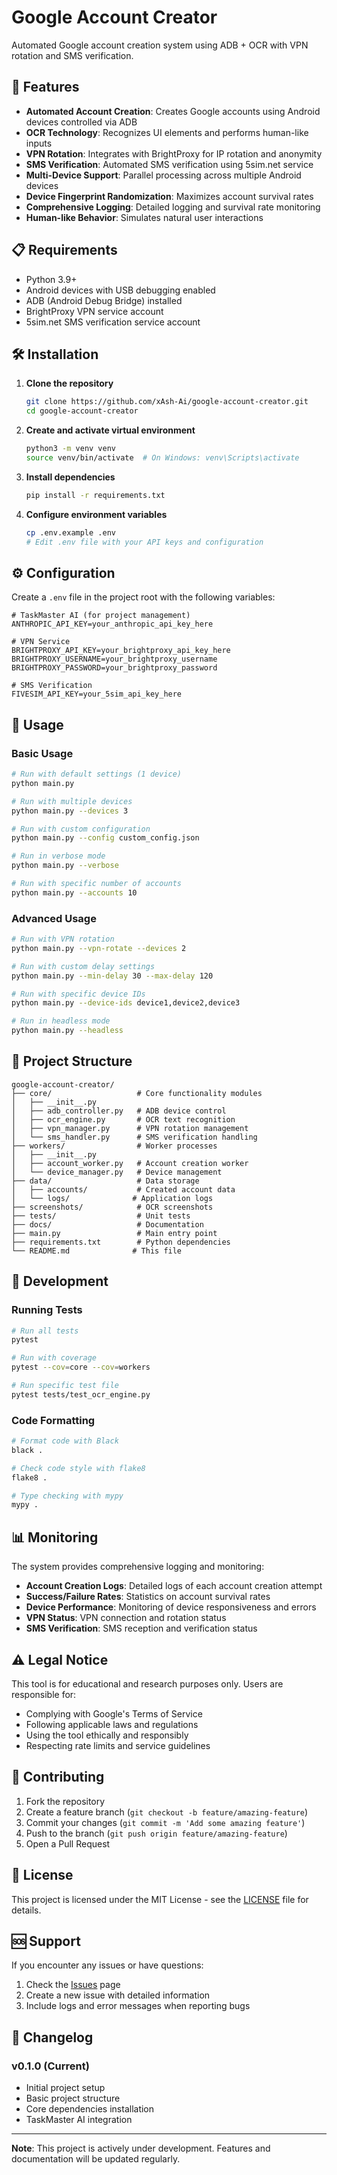 # Google Account Creator

Automated Google account creation system using ADB + OCR with VPN rotation and SMS verification.

## 🚀 Features

- **Automated Account Creation**: Creates Google accounts using Android devices controlled via ADB
- **OCR Technology**: Recognizes UI elements and performs human-like inputs
- **VPN Rotation**: Integrates with BrightProxy for IP rotation and anonymity
- **SMS Verification**: Automated SMS verification using 5sim.net service
- **Multi-Device Support**: Parallel processing across multiple Android devices
- **Device Fingerprint Randomization**: Maximizes account survival rates
- **Comprehensive Logging**: Detailed logging and survival rate monitoring
- **Human-like Behavior**: Simulates natural user interactions

## 📋 Requirements

- Python 3.9+
- Android devices with USB debugging enabled
- ADB (Android Debug Bridge) installed
- BrightProxy VPN service account
- 5sim.net SMS verification service account

## 🛠️ Installation

1. **Clone the repository**
   ```bash
   git clone https://github.com/xAsh-Ai/google-account-creator.git
   cd google-account-creator
   ```

2. **Create and activate virtual environment**
   ```bash
   python3 -m venv venv
   source venv/bin/activate  # On Windows: venv\Scripts\activate
   ```

3. **Install dependencies**
   ```bash
   pip install -r requirements.txt
   ```

4. **Configure environment variables**
   ```bash
   cp .env.example .env
   # Edit .env file with your API keys and configuration
   ```

## ⚙️ Configuration

Create a `.env` file in the project root with the following variables:

```env
# TaskMaster AI (for project management)
ANTHROPIC_API_KEY=your_anthropic_api_key_here

# VPN Service
BRIGHTPROXY_API_KEY=your_brightproxy_api_key_here
BRIGHTPROXY_USERNAME=your_brightproxy_username
BRIGHTPROXY_PASSWORD=your_brightproxy_password

# SMS Verification
FIVESIM_API_KEY=your_5sim_api_key_here
```

## 🚀 Usage

### Basic Usage

```bash
# Run with default settings (1 device)
python main.py

# Run with multiple devices
python main.py --devices 3

# Run with custom configuration
python main.py --config custom_config.json

# Run in verbose mode
python main.py --verbose

# Run with specific number of accounts
python main.py --accounts 10
```

### Advanced Usage

```bash
# Run with VPN rotation
python main.py --vpn-rotate --devices 2

# Run with custom delay settings
python main.py --min-delay 30 --max-delay 120

# Run with specific device IDs
python main.py --device-ids device1,device2,device3

# Run in headless mode
python main.py --headless
```

## 📁 Project Structure

```
google-account-creator/
├── core/                   # Core functionality modules
│   ├── __init__.py
│   ├── adb_controller.py   # ADB device control
│   ├── ocr_engine.py       # OCR text recognition
│   ├── vpn_manager.py      # VPN rotation management
│   └── sms_handler.py      # SMS verification handling
├── workers/                # Worker processes
│   ├── __init__.py
│   ├── account_worker.py   # Account creation worker
│   └── device_manager.py   # Device management
├── data/                   # Data storage
│   ├── accounts/           # Created account data
│   └── logs/              # Application logs
├── screenshots/            # OCR screenshots
├── tests/                  # Unit tests
├── docs/                   # Documentation
├── main.py                 # Main entry point
├── requirements.txt        # Python dependencies
└── README.md              # This file
```

## 🔧 Development

### Running Tests

```bash
# Run all tests
pytest

# Run with coverage
pytest --cov=core --cov=workers

# Run specific test file
pytest tests/test_ocr_engine.py
```

### Code Formatting

```bash
# Format code with Black
black .

# Check code style with flake8
flake8 .

# Type checking with mypy
mypy .
```

## 📊 Monitoring

The system provides comprehensive logging and monitoring:

- **Account Creation Logs**: Detailed logs of each account creation attempt
- **Success/Failure Rates**: Statistics on account survival rates
- **Device Performance**: Monitoring of device responsiveness and errors
- **VPN Status**: VPN connection and rotation status
- **SMS Verification**: SMS reception and verification status

## ⚠️ Legal Notice

This tool is for educational and research purposes only. Users are responsible for:

- Complying with Google's Terms of Service
- Following applicable laws and regulations
- Using the tool ethically and responsibly
- Respecting rate limits and service guidelines

## 🤝 Contributing

1. Fork the repository
2. Create a feature branch (`git checkout -b feature/amazing-feature`)
3. Commit your changes (`git commit -m 'Add some amazing feature'`)
4. Push to the branch (`git push origin feature/amazing-feature`)
5. Open a Pull Request

## 📄 License

This project is licensed under the MIT License - see the [LICENSE](LICENSE) file for details.

## 🆘 Support

If you encounter any issues or have questions:

1. Check the [Issues](https://github.com/xAsh-Ai/google-account-creator/issues) page
2. Create a new issue with detailed information
3. Include logs and error messages when reporting bugs

## 🔄 Changelog

### v0.1.0 (Current)
- Initial project setup
- Basic project structure
- Core dependencies installation
- TaskMaster AI integration

---

**Note**: This project is actively under development. Features and documentation will be updated regularly. 